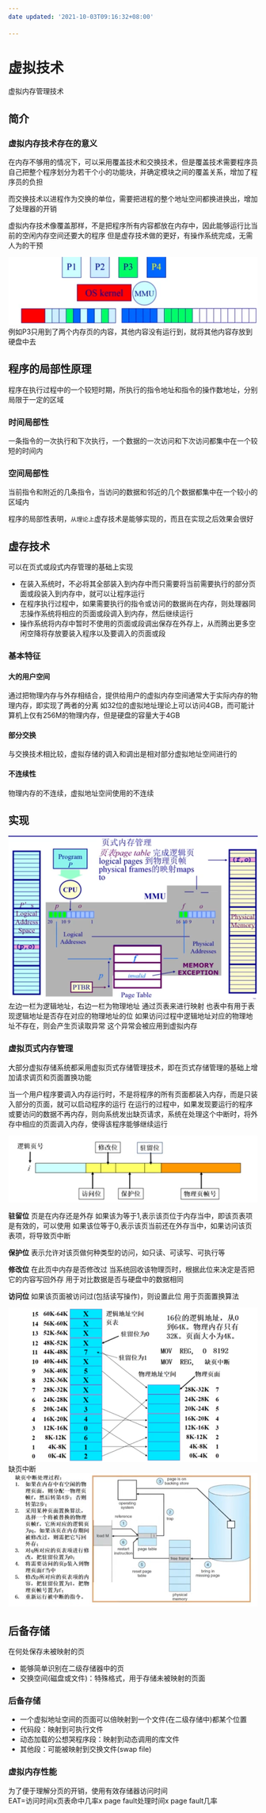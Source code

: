 ```yaml
---
date updated: '2021-10-03T09:16:32+08:00'

---
```


# 虚拟技术

虚拟内存管理技术

## 简介

### 虚拟内存技术存在的意义

在内存不够用的情况下，可以采用覆盖技术和交换技术，但是覆盖技术需要程序员自己把整个程序划分为若干个小的功能块，并确定模块之间的覆盖关系，增加了程序员的负担

而交换技术以进程作为交换的单位，需要把进程的整个地址空间都换进换出，增加了处理器的开销

虚拟内存技术像覆盖那样，不是把程序所有内容都放在内存中，因此能够运行比当前的空闲内存空间还要大的程序
但是虚存技术做的更好，有操作系统完成，无需人为的干预

![Pasted image 20210617014530](../../../../pictures/Pasted%20image%2020210617014530.png)
例如P3只用到了两个内存页的内容，其他内容没有运行到，就将其他内容存放到硬盘中去

## 程序的局部性原理

程序在执行过程中的一个较短时期，所执行的指令地址和指令的操作数地址，分别局限于一定的区域

### 时间局部性

一条指令的一次执行和下次执行，一个数据的一次访问和下次访问都集中在一个较短的时间内

### 空间局部性

当前指令和附近的几条指令，当访问的数据和邻近的几个数据都集中在一个较小的区域内

程序的局部性表明，`从理论上`虚存技术是能够实现的，而且在实现之后效果会很好

## 虚存技术

可以在页式或段式内存管理的基础上实现

- 在装入系统时，不必将其全部装入到内存中而只需要将当前需要执行的部分页面或段装入到内存中，就可以让程序运行
- 在程序执行过程中，如果需要执行的指令或访问的数据尚在内存，则处理器同志操作系统将相应的页面或段调入到内存，然后继续运行
- 操作系统将内存中暂时不使用的页面或段调出保存在外存上，从而腾出更多空闲空降将存放要装入程序以及要调入的页面或段

### 基本特征

#### 大的用户空间

通过把物理内存与外存相结合，提供给用户的虚拟内存空间通常大于实际内存的物理内存，即实现了两者的分离
如32位的虚拟地址理论上可以访问4GB，而可能计算机上仅有256M的物理内存，但是硬盘的容量大于4GB

#### 部分交换

与交换技术相比较，虚拟存储的调入和调出是相对部分虚拟地址空间进行的

#### 不连续性

物理内存的不连续，虚拟地址空间使用的不连续

## 实现

![Pasted image 20210617022447](../../../../pictures/Pasted%20image%2020210617022447.png)
左边一栏为逻辑地址，右边一栏为物理地址
通过页表来进行映射
也表中有用于表现逻辑地址是否存在对应的物理地址的位
如果访问过程中逻辑地址对应的物理地址不存在，则会产生页读取异常
这个异常会被应用到虚拟内存

### 虚拟页式内存管理

大部分虚拟存储系统都采用虚拟页式存储管理技术，即在页式存储管理的基础上增加请求调页和页面置换功能

当一个用户程序要调入内存运行时，不是将程序的所有页面都装入内存，而是只装入部分的页面，就可以启动程序的运行
在运行的过程中，如果发现要运行的程序或要访问的数据不再内存，则向系统发出缺页请求，系统在处理这个中断时，将外存中相应的页面调入内存，使得该程序能够继续运行

![Pasted image 20210617023451](../../../../pictures/Pasted%20image%2020210617023451.png)

**驻留位**
页是在内存还是外存
如果该为等于1,表示该页位于内存当中，即该页表项是有效的，可以使用
如果该位等于0,表示该页当前还在外存当中，如果访问该页表项，将导致页中断

**保护位**
表示允许对该页做何种类型的访问，如只读、可读写、可执行等

**修改位**
在此页中内存是否修改过
当系统回收该物理页时，根据此位来决定是否把它的内容写回外存
用于对比数据是否与硬盘中的数据相同

**访问位**
如果该页面被访问过(包括读写操作)，则设置此位
用于页面置换算法

![Pasted image 20210617024529](../../../../pictures/Pasted%20image%2020210617024529.png)
缺页中断
![Pasted image 20210617024558](../../../../pictures/Pasted%20image%2020210617024558.png)

## 后备存储

在何处保存未被映射的页

- 能够简单识别在二级存储器中的页
- 交换空间(磁盘或文件)：特殊格式，用于存储未被映射的页面

### 后备存储

- 一个虚拟地址空间的页面可以倍映射到一个文件(在二级存储中)都某个位置
- 代码段：映射到可执行文件
- 动态加载的公想哭程序段：映射到动态调用的库文件
- 其他段：可能被映射到交换文件(swap file)

### 虚拟内存性能

为了便于理解分页的开销，使用有效存储器访问时间\
EAT=访问时间x页表命中几率x page fault处理时间x page fault几率

